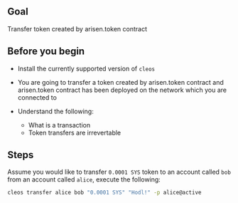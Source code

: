 ## Goal

Transfer token created by arisen.token contract

## Before you begin

* Install the currently supported version of `cleos`

* You are going to transfer a token created by arisen.token contract and arisen.token contract has been deployed on the network which you are connected to

* Understand the following:
  * What is a transaction
  * Token transfers are irrevertable 

## Steps

Assume you would like to transfer `0.0001 SYS` token to an account called `bob` from an account called `alice`, execute the following:

```sh
cleos transfer alice bob "0.0001 SYS" "Hodl!" -p alice@active
```
